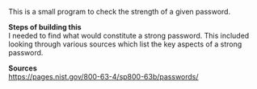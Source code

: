 This is a small program to check the strength of a given password.

**Steps of building this** \
I needed to find what would constitute a strong password. This included looking through various sources which list the key aspects of a strong password.

**Sources**\
https://pages.nist.gov/800-63-4/sp800-63b/passwords/
